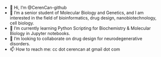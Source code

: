 - 👋 Hi, I’m @CerenCan-github
- 👀 I’m a senior student of Molecular Biology and Genetics, and I am interested in the field of bioinformatics, drug design, nanobiotechnology, cell biology.
- 🌱 I’m currently learning Python Scripting for Biochemistry & Molecular Biology in Jupyter notebooks. 
- 💞️ I’m looking to collaborate on drug design for neurodegenerative disorders.
- 📫 How to reach me: cc dot cerencan at gmail dot com
<!---
CerenCan-github/CerenCan-github is a ✨ special ✨ repository because its `README.md` (this file) appears on your GitHub profile.
You can click the Preview link to take a look at your changes.
--->
